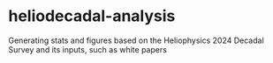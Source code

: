 # heliodecadal-analysis
 Generating stats and figures based on the Heliophysics 2024 Decadal Survey and its inputs, such as white papers
